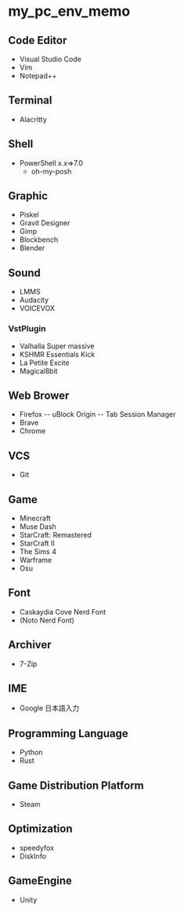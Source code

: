 # my_pc_env_memo

## Code Editor
- Visual Studio Code
- Vim
- Notepad++

## Terminal
- Alacritty

## Shell
- PowerShell x.x=>7.0
  - oh-my-posh

## Graphic
- Piskel
- Gravit Designer
- Gimp
- Blockbench
- Blender

## Sound
- LMMS
- Audacity
- VOICEVOX

### VstPlugin
- Valhalla Super massive
- KSHMR Essentials Kick
- La Petite Excite
- Magical8bit

## Web Brower
- Firefox
-- uBlock Origin
-- Tab Session Manager
- Brave
- Chrome

## VCS
- Git

## Game
- Minecraft
- Muse Dash
- StarCraft: Remastered
- StarCraft II
- The Sims 4
- Warframe
- Osu

## Font
- Caskaydia Cove Nerd Font
- (Noto Nerd Font)

## Archiver
- 7-Zip

## IME
- Google 日本語入力

## Programming Language
- Python
- Rust

## Game Distribution Platform
- Steam

## Optimization
- speedyfox
- DiskInfo

## GameEngine
- Unity



